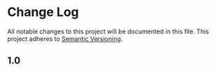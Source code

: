 # Change Log
All notable changes to this project will be documented in this file.
This project adheres to [Semantic Versioning](http://semver.org/).

## 1.0
